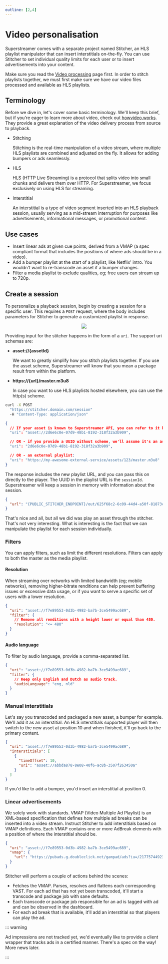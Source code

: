 ```yaml
---
outline: [2,4]
---
```


# Video personalisation

Superstreamer comes with a separate project named Stitcher, an HLS playlist manipulator that can insert interstitials on-the-fly. You can use Stitcher to set individual quality limits for each user or to insert advertisements into your content.

Make sure you read the [Video processing](/guide/video-processing) page first. In order to stitch playlists together, we must first make sure we have our video files processed and available as HLS playlists.

## Terminology

Before we dive in, let's cover some basic terminology. We'll keep this brief, but if you're eager to learn more about video, check out [howvideo.works](https://howvideo.works/). They provide a great explanation of the video delivery process from source to playback.

- Stitching

  Stitching is the real-time manipulation of a video stream, where multiple HLS playlists are combined and adjusted on the fly. It allows for adding bumpers or ads seamlessly.

- HLS

  HLS (HTTP Live Streaming) is a protocol that splits video into small chunks and delivers them over HTTP. For Superstreamer, we focus exclusively on using HLS for streaming.

- Interstitial

  An interstitial is a type of video segment inserted into an HLS playback session, usually serving as a mid-stream interruption for purposes like advertisements, informational messages, or promotional content.

## Use cases

- Insert linear ads at given cue points, derived from a VMAP (a spec compliant format that includes the positions of where ads should be in a video).
- Add a bumper playlist at the start of a playlist, like Netflix' intro. You wouldn't want to re-transcode an asset if a bumper changes.
- Filter a media playlist to exclude qualities, eg; free users can stream up to 720p.

## Create a session

To personalize a playback session, begin by creating a session for a specific user. This requires a `POST` request, where the body includes parameters for Stitcher to generate a customized playlist in response.

<div style="display: flex; justify-content: center;">
  <img class="schema" src="/schema-stitcher.png" style="max-width: 350px;" />
</div>

Providing input for the stitcher happens in the form of a `uri`. The support uri schemas are:

- **asset://{assetId}**

  We want to greatly simplify how you stitch playlists together. If you use the asset scheme, Superstreamer will know that you mean a package result from within the platform.
  
- **https://{url}/master.m3u8**

  In case you want to use HLS playlists hosted elsewhere, you can use the http(s) scheme.

```sh
curl -X POST
  "https://stitcher.domain.com/session"
  -H "Content-Type: application/json"
```

```json
{
  // If your asset is known to Superstreamer API, you can refer to it by assetId:
  "uri": "asset://2d6e6c0e-07d9-48b1-8192-318f32a3b909",

  // OR - if you provide a UUID without scheme, we'll assume it's an assetId:
  "uri": "2d6e6c0e-07d9-48b1-8192-318f32a3b909",

  // OR - an external playlist:
  "uri": "https://my-awesome-external-service/assets/123/master.m3u8"
}
```

The response includes the new playlist URL, and you can pass this on directly to the player. The UUID in the playlist URL is the `sessionId`. Superstreamer will keep a session in memory with information about the session.

```json
{
  "url": "{PUBLIC_STITCHER_ENDPOINT}/out/625f68c2-6c09-44d4-a50f-81873cb7839b/master.m3u8"
}
```

That's nice and all, but all we did was play an asset through the stitcher. That's not very interesting. What is interesting is the fact that we can manipulate the playlist for each session individually.

### Filters

You can apply filters, such as limit the different resolutions. Filters can apply to both the master as the media playlist.

#### Resolution

When streaming over networks with limited bandwidth (eg; mobile networks), removing higher-bitrate renditions can help prevent buffering issues or excessive data usage, or if you want to serve a specific set of users with a lower resolution.

```json
{
  "uri": "asset://f7e89553-0d3b-4982-ba7b-3ce5499ac689",
  "filter": {
    // Remove all renditions with a height lower or equal than 480.
    "resolution": "<= 480"
  }
}
```

#### Audio language

To filter by audio language, provide a comma-separated list.

```json
{
  "uri": "asset://f7e89553-0d3b-4982-ba7b-3ce5499ac689",
  "filter": {
    // Keep only English and Dutch as audio track.
    "audioLanguage": "eng, nld"
  }
}
```

### Manual interstitials

Let's say you transcoded and packaged a new asset, a bumper for example. We'll add it as an interstitial. An HLS interstitials supported player will then switch to the new asset at position 10 and when finished, it'll go back to the primary content.

```json
{
  "uri": "asset://f7e89553-0d3b-4982-ba7b-3ce5499ac689",
  "interstitials": [
    {
      "timeOffset": 10,
      "uri": "asset://abbda878-8e08-40f6-ac8b-3507f263450a"
    }
  ]
}
```

If you'd like to add a bumper, you'd insert an interstitial at position 0.

### Linear advertisements

We solely work with standards. VMAP (Video Multiple Ad Playlist) is an XML-based specification that defines how multiple ad breaks can be inserted into a video stream. Instruct Stitcher to add interstitials based on VMAP definitions. Each VMAP contains one or more AdBreak elements with a position of where the interstitial should be.

```json
{
  "uri": "asset://f7e89553-0d3b-4982-ba7b-3ce5499ac689",
  "vmap": {
    "url": "https://pubads.g.doubleclick.net/gampad/ads?iu=/21775744923/external/vmap_ad_samples&sz=640x480&cust_params=sample_ar%3Dpremidpost&ciu_szs=300x250&gdfp_req=1&ad_rule=1&output=vmap&unviewed_position_start=1&env=vp&impl=s&cmsid=496&vid=short_onecue&correlator="
  }
}
```

Stitcher will perform a couple of actions behind the scenes:

- Fetches the VMAP. Parses, resolves and flattens each corresponding VAST. For each ad that has not yet been transcoded, it'll start a transcode and package job with sane defaults.
- Each transcode or package job responsible for an ad is tagged with ad and can be observed in the dashboard.
- For each ad break that is available, it'll add an interstitial so that players can play the ad.

::: warning

Ad impressions are not tracked yet, we'd eventually like to provide a client wrapper that tracks ads in a certified manner. There's a spec on the way! More news later.

:::